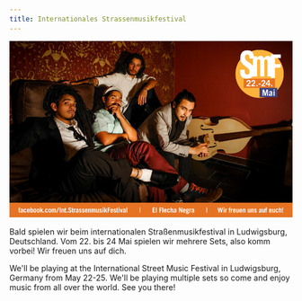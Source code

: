 ```yaml
---
title: Internationales Strassenmusikfestival
---
```


[![El Flecha Negra playing at International Street Music Festival](/img/strassenmusikfestival.png)](https://facebook.com/Int.StrassenmusikFestival)

Bald spielen wir beim internationalen Straßenmusikfestival in Ludwigsburg, Deutschland. Vom 22. bis 24 Mai spielen wir mehrere Sets, also komm vorbei! Wir freuen uns auf dich.

We'll be playing at the International Street Music Festival in Ludwigsburg, Germany from May 22-25. We'll be playing multiple sets so come and enjoy music from all over the world. See you there!
